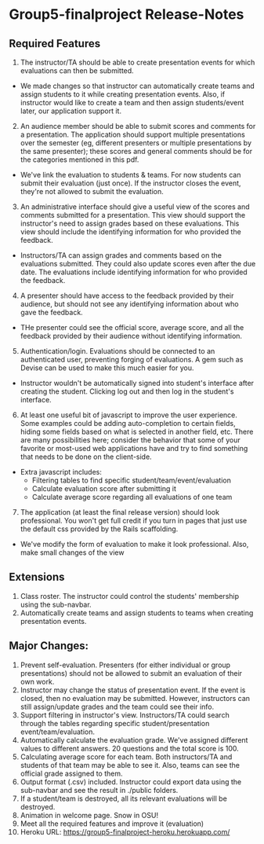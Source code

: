 # Group5-finalproject Release-Notes

## Required Features
1. The instructor/TA should be able to create presentation events for which evaluations can then be submitted.
- We made changes so that instructor can automatically create teams and assign students to it while creating presentation events. Also, if instructor would like to create a team and then assign students/event later, our application support it.
2. An audience member should be able to submit scores and comments for a presentation. The application should support multiple presentations over the semester (eg, different presenters or multiple presentations by the same presenter); these scores and general comments should be for the categories mentioned in this pdf.
- We've link the evaluation to students & teams. For now students can submit their evaluation (just once). If the instructor closes the event, they're not allowed to submit the evaluation.
3. An administrative interface should give a useful view of the scores and comments submitted for a presentation. This view should support the instructor's need to assign grades based on these evaluations. This view should include the identifying information for who provided the feedback.
- Instructors/TA can assign grades and comments based on the evaluations submitted. They could also update scores even after the due date. The evaluations include identifying information for who provided the feedback.
4. A presenter should have access to the feedback provided by their audience, but should not see any identifying information about who gave the feedback.
- THe presenter could see the official score, average score, and all the feedback provided by their audience without identifying information.
5. Authentication/login. Evaluations should be connected to an authenticated user, preventing forging of evaluations. A gem such as Devise can be used to make this much easier for you.
- Instructor wouldn't be automatically signed into student's interface after creating the student. Clicking log out and then log in the student's interface.
6. At least one useful bit of javascript to improve the user experience. Some examples could be adding auto-completion to certain fields, hiding some fields based on what is selected in another field, etc. There are many possibilities here; consider the behavior that some of your favorite or most-used web applications have and try to find something that needs to be done on the client-side.
- Extra javascript includes:
    - Filtering tables to find specific student/team/event/evaluation
    - Calculate evaluation score after submitting it
    - Calculate average score regarding all evaluations of one team
7. The application (at least the final release version) should look professional. You won't get full credit if you turn in pages that just use the default css provided by the Rails scaffolding.
- We've modify the form of evaluation to make it look professional. Also, make small changes of the view

## Extensions 
1. Class roster. The instructor could control the students' membership using the sub-navbar.
2. Automatically create teams and assign students to teams when creating presentation events.

## Major Changes:
1. Prevent self-evaluation. Presenters (for either individual or group presentations) should not be allowed to submit an evaluation of their own work.
2. Instructor may change the status of presentation event. If the event is closed, then no evaluation may be submitted. However, instructors can still assign/update grades and the team could see their info.
3. Support filtering in instructor's view. Instructors/TA could search through the tables regarding specific student/presentation event/team/evaluation.
4. Automatically calculate the evaluation grade. We've assigned different values to different answers. 20 questions and the total score is 100.
5. Calculating average score for each team. Both instructors/TA and students of that team may be able to see it. Also, teams can see the official grade assigned to them.
6. Output format (.csv) included. Instructor could export data using the sub-navbar and see the result in ./public folders. 
7. If a student/team is destroyed, all its relevant evaluations will be destroyed.
8. Animation in welcome page. Snow in OSU!
9. Meet all the required features and improve it (evaluation)
10. Heroku URL: https://group5-finalproject-heroku.herokuapp.com/